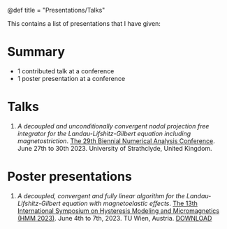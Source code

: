 @def title = "Presentations/Talks"

This contains a list of presentations that I have given:

# Summary

* 1 contributed talk at a conference
* 1 poster presentation at a conference

# Talks

1. _A decoupled and unconditionally convergent nodal projection free integrator for the Landau-Lifshitz-Gilbert equation including magnetostriction_. [The 29th Biennial Numerical Analysis Conference](https://web.archive.org/web/20230627110727/https://numericalanalysisconference.org.uk/). June 27th to 30th 2023. University of Strathclyde, United Kingdom.


# Poster presentations

1. _A decoupled, convergent and fully linear algorithm for the Landau-Lifshitz-Gilbert equation with magnetoelastic effects_. [The 13th International Symposium on Hysteresis Modeling and Micromagnetics (HMM 2023)](https://web.archive.org/web/20230329054943/https://www.asc.tuwien.ac.at/hmm2023/). June 4th to 7th, 2023. TU Wien, Austria. [DOWNLOAD](https://pureportal.strath.ac.uk/files/170904892/Normington_Ruggeri_HMM_2023_algorithm_for_the_Landau_Lifshitz_Gilbert_equation_with_magnetoelastic_effects.pdf)